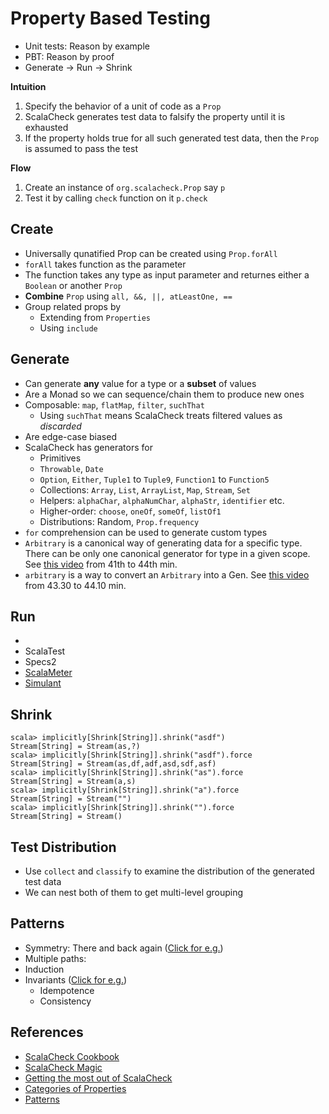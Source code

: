 # Property Based Testing
- Unit tests: Reason by example
- PBT: Reason by proof
- Generate -> Run -> Shrink

**Intuition**

1. Specify the behavior of a unit of code as a `Prop`
2. ScalaCheck generates test data to falsify the property until it is exhausted
3. If the property holds true for all such generated test data, then the `Prop` is assumed to pass the test

**Flow**

1. Create an instance of `org.scalacheck.Prop` say `p`
2. Test it by calling `check` function on it `p.check`

## Create
- Universally qunatified Prop can be created using `Prop.forAll`
- `forAll` takes function as the parameter
- The function takes any type as input parameter and returnes either a `Boolean` or another `Prop`
- **Combine** `Prop` using `all, &&, ||, atLeastOne, ==`
- Group related props by
  - Extending from `Properties`
  - Using `include`

## Generate
- Can generate **any** value for a type or a **subset** of values
- Are a Monad so we can sequence/chain them to produce new ones
- Composable: `map`, `flatMap`, `filter`, `suchThat`
  - Using `suchThat` means ScalaCheck treats filtered values as *discarded*
- Are edge-case biased
- ScalaCheck has generators for
  - Primitives
  - `Throwable`, `Date`
  - `Option`, `Either`, `Tuple1` to `Tuple9`, `Function1` to `Function5`
  - Collections: `Array`, `List`, `ArrayList`, `Map`, `Stream`, `Set`
  - Helpers: `alphaChar`, `alphaNumChar`, `alphaStr`, `identifier` etc.
  - Higher-order: `choose`, `oneOf`, `someOf`, `listOf1`
  - Distributions: Random, `Prop.frequency`
- `for` comprehension can be used to generate custom types
- `Arbitrary` is a canonical way of generating data for a specific type. There can be only one canonical generator for type in a given scope. See [this video](https://www.infoq.com/presentations/scalacheck-magic) from 41th to 44th min.
- `arbitrary` is a way to convert an `Arbitrary` into a Gen. See [this video](https://www.infoq.com/presentations/scalacheck-magic) from 43.30 to 44.10 min.

## Run
- 
- ScalaTest
- Specs2
- [ScalaMeter](https://scalameter.github.io/)
- [Simulant](https://github.com/Datomic/simulant/wiki)

## Shrink

```
scala> implicitly[Shrink[String]].shrink("asdf")
Stream[String] = Stream(as,?)
scala> implicitly[Shrink[String]].shrink("asdf").force
Stream[String] = Stream(as,df,adf,asd,sdf,asf)
scala> implicitly[Shrink[String]].shrink("as").force
Stream[String] = Stream(a,s) 
scala> implicitly[Shrink[String]].shrink("a").force
Stream[String] = Stream("") 
scala> implicitly[Shrink[String]].shrink("").force
Stream[String] = Stream()  
```

## Test Distribution
- Use `collect` and `classify` to examine the distribution of the generated test data
- We can nest both of them to get multi-level grouping

## Patterns
- Symmetry: There and back again ([Click for e.g.](http://blog.charleso.org/property-testing-preso/#71))
- Multiple paths:
- Induction
- Invariants ([Click for e.g.](http://blog.charleso.org/property-testing-preso/#73))
  - Idempotence
  - Consistency

## References
- [ScalaCheck Cookbook](https://github.com/oscarrenalias/scalacheck-cookbook/blob/master/markdown/TOC.md)
- [ScalaCheck Magic](https://www.infoq.com/presentations/scalacheck-magic)
- [Getting the most out of ScalaCheck](https://engineering.sharethrough.com/blog/2016/07/29/a-retrospective-on-scalacheck/)
- [Categories of Properties](https://fsharpforfunandprofit.com/posts/property-based-testing-2/)
- [Patterns](http://blog.charleso.org/property-testing-preso/#1)
